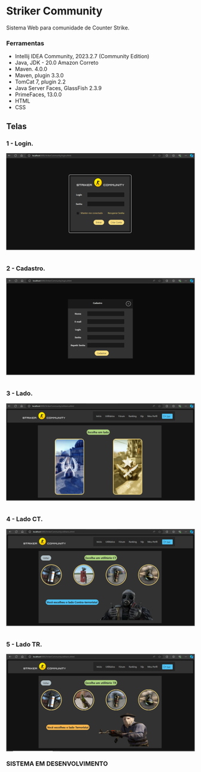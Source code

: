# Striker Community

Sistema Web para comunidade de Counter Strike.

### Ferramentas
- Intellij IDEA Community, 2023.2.7 (Community Edition)
- Java, JDK - 20.0 Amazon Correto
- Maven. 4.0.0
- Maven, plugin 3.3.0
- TomCat 7, plugin 2.2
- Java Server Faces, GlassFish 2.3.9
- PrimeFaces, 13.0.0
- HTML
- CSS

## Telas

### 1 - Login.
<div>
<img align="center"
<img src="\screens\1.login.png" />
</div>

#

### 2 - Cadastro.
<div>
<img align="center"
<img src="\screens\2.cadastro.png" />
</div>

#

### 3 - Lado.
<div>
<img align="center"
<img src="\screens\3.lado.png" />
</div>

#

### 4 - Lado CT.
<div>
<img align="center"
<img src="\screens\4.ladoCt.png" />
</div>

#

### 5 - Lado TR.
<div>
<img align="center"
<img src="\screens\5.ladoTr.png" />
</div>

### SISTEMA EM DESENVOLVIMENTO
